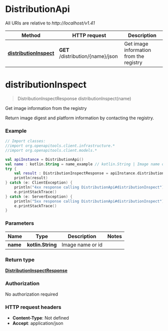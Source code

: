 # DistributionApi

All URIs are relative to *http://localhost/v1.41*

Method | HTTP request | Description
------------- | ------------- | -------------
[**distributionInspect**](DistributionApi.md#distributionInspect) | **GET** /distribution/{name}/json | Get image information from the registry


<a name="distributionInspect"></a>
# **distributionInspect**
> DistributionInspectResponse distributionInspect(name)

Get image information from the registry

Return image digest and platform information by contacting the registry. 

### Example
```kotlin
// Import classes:
//import org.openapitools.client.infrastructure.*
//import org.openapitools.client.models.*

val apiInstance = DistributionApi()
val name : kotlin.String = name_example // kotlin.String | Image name or id
try {
    val result : DistributionInspectResponse = apiInstance.distributionInspect(name)
    println(result)
} catch (e: ClientException) {
    println("4xx response calling DistributionApi#distributionInspect")
    e.printStackTrace()
} catch (e: ServerException) {
    println("5xx response calling DistributionApi#distributionInspect")
    e.printStackTrace()
}
```

### Parameters

Name | Type | Description  | Notes
------------- | ------------- | ------------- | -------------
 **name** | **kotlin.String**| Image name or id |

### Return type

[**DistributionInspectResponse**](DistributionInspectResponse.md)

### Authorization

No authorization required

### HTTP request headers

 - **Content-Type**: Not defined
 - **Accept**: application/json

